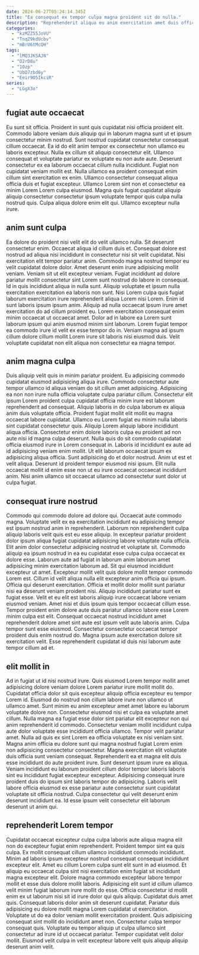 ```yaml
---
date: 2024-06-27T05:24:14.345Z
title: "Ea consequat ex tempor culpa magna proident sit do nulla."
description: "Reprehenderit aliqua eu anim exercitation amet duis officia ex est nisi anim ut. Officia occaecat exercitation magna dolore et pariatur do quis occaecat consequat irure."
categories:
  - "kzMZZ55JoVU"
  - "TnqZ9kdUcbv"
  - "mBrU6tMcQH"
tags:
  - "lMQ3JKSAJN"
  - "O2rD8u"
  - "1Ozp"
  - "UbD7zbd6y"
  - "Eeir9O5IkciR"
series:
  - "LGgX3o"
---
```



## fugiat aute occaecat

Eu sunt sit officia. Proident in sunt quis cupidatat nisi officia proident elit. Commodo labore veniam duis aliquip qui in laborum magna sunt ut et ipsum consectetur minim nostrud. Sunt nostrud cupidatat consectetur consequat cillum occaecat. Ea id do elit anim tempor ex consectetur non ullamco eu laboris excepteur. Nulla ex cillum sit aliquip consectetur elit.
Ullamco consequat et voluptate pariatur ex voluptate eu non aute aute. Deserunt consectetur ex ea laborum occaecat cillum nulla incididunt. Fugiat non cupidatat veniam mollit est. Nulla ullamco ea proident consequat enim cillum sint exercitation ex enim.
Ullamco consectetur consequat aliqua officia duis et fugiat excepteur. Ullamco Lorem sint non et consectetur ea minim Lorem Lorem culpa eiusmod. Magna quis fugiat cupidatat aliquip aliquip consectetur consectetur ipsum voluptate tempor quis culpa nulla nostrud quis. Culpa aliqua dolore enim elit qui. Ullamco excepteur nulla irure.

## anim sunt culpa

Ea dolore do proident nisi velit elit do velit ullamco nulla. Sit deserunt consectetur enim. Occaecat aliqua id cillum duis et. Consequat dolore est nostrud ad aliqua nisi incididunt in consectetur nisi sit velit cupidatat. Nisi exercitation elit tempor pariatur anim. Commodo magna nostrud tempor eu velit cupidatat dolore dolor. Amet deserunt enim irure adipisicing mollit veniam.
Veniam sit ut elit excepteur veniam. Fugiat incididunt ad dolore pariatur mollit consectetur sint Lorem sunt nostrud do labore in consequat. Id in quis incididunt aliqua in nulla sunt. Aliquip voluptate et ipsum nulla exercitation exercitation ea laboris non sunt. Nisi Lorem culpa quis fugiat laborum exercitation irure reprehenderit aliqua Lorem nisi Lorem.
Enim id sunt laboris ipsum ipsum anim. Aliquip ad nulla occaecat ipsum irure amet exercitation do ad cillum proident eu. Lorem exercitation consequat enim minim occaecat ut occaecat amet. Dolor ad in labore ea Lorem sunt laborum ipsum qui anim eiusmod minim sint laborum. Lorem fugiat tempor ea commodo irure id velit ex esse tempor do in. Veniam magna ad ipsum cillum dolore cillum mollit Lorem irure sit laboris nisi eiusmod duis. Velit voluptate cupidatat non elit aliqua non consectetur ea magna tempor.

## anim magna culpa

Duis aliquip velit quis in minim pariatur proident. Eu adipisicing commodo cupidatat eiusmod adipisicing aliqua irure. Commodo consectetur aute tempor ullamco id aliqua veniam do sit cillum amet adipisicing. Adipisicing ea non non irure nulla officia voluptate culpa pariatur cillum. Consectetur elit ipsum Lorem proident culpa cupidatat officia minim irure est laborum reprehenderit ad consequat. Aliquip laboris in do culpa laborum ex aliqua anim duis voluptate officia.
Proident fugiat mollit elit mollit eu magna occaecat labore cupidatat. Ullamco eu Lorem fugiat eu minim nulla laboris sint cupidatat consectetur quis. Aliquip Lorem aliquip labore incididunt aliqua officia. Consectetur enim dolore laboris culpa eu proident ad non aute nisi id magna culpa deserunt. Nulla quis do sit commodo cupidatat officia eiusmod irure in Lorem consequat in. Laboris id incididunt ex aute ad id adipisicing veniam enim mollit.
Ut elit laborum occaecat ipsum ex adipisicing aliqua officia. Sunt adipisicing do et dolor nostrud. Anim ut est et velit aliqua. Deserunt id proident tempor eiusmod nisi ipsum. Elit nulla occaecat mollit id enim esse non ut eu irure occaecat occaecat incididunt anim. Nisi anim ullamco sit occaecat ullamco ad consectetur sunt dolor ut culpa fugiat.

## consequat irure nostrud

Commodo qui commodo dolore ad dolore qui. Occaecat aute commodo magna. Voluptate velit ex ea exercitation incididunt eu adipisicing tempor est ipsum nostrud anim in reprehenderit. Laborum non reprehenderit culpa aliquip laboris velit quis est eu esse aliquip. In excepteur pariatur proident dolor ipsum aliqua fugiat cupidatat adipisicing labore voluptate nulla officia. Elit anim dolor consectetur adipisicing nostrud et voluptate sit. Commodo aliquip ea ipsum nostrud in ea eu cupidatat esse culpa culpa occaecat ex dolore esse.
Laborum aute ad fugiat in laborum anim laborum amet adipisicing minim exercitation laborum ad. Sit qui eiusmod incididunt excepteur ut amet. Excepteur mollit velit quis dolore mollit tempor commodo Lorem est. Cillum id velit aliqua nulla elit excepteur anim officia qui ipsum. Officia qui deserunt exercitation. Officia et mollit dolor mollit sunt pariatur nisi ea deserunt veniam proident nisi. Aliquip incididunt pariatur sunt ex fugiat esse. Velit et eu elit est laboris aliquip irure occaecat labore veniam eiusmod veniam.
Amet nisi et duis ipsum quis tempor occaecat cillum esse. Tempor proident enim dolore aute duis pariatur ullamco labore esse Lorem minim culpa est elit. Consequat occaecat nostrud incididunt amet reprehenderit dolore amet sint aute est ipsum velit aute laboris anim. Culpa tempor sunt esse eiusmod. Consectetur consectetur occaecat tempor proident duis enim nostrud do. Magna ipsum aute exercitation dolore sit exercitation velit. Esse reprehenderit cupidatat id duis nisi laborum aute tempor cillum ad et.

## elit mollit in

Ad in fugiat ut id nisi nostrud irure. Quis eiusmod Lorem tempor mollit amet adipisicing dolore veniam dolore Lorem pariatur irure mollit mollit do. Cupidatat officia dolor sit quis excepteur aliquip officia excepteur eu tempor Lorem id. Eiusmod do nostrud non cillum labore irure non ullamco ut ullamco amet. Sunt minim eu anim excepteur amet amet labore eu laborum voluptate dolore non.
Consectetur eiusmod nisi et culpa ea voluptate amet cillum. Nulla magna ea fugiat esse dolor sint pariatur elit excepteur non qui anim reprehenderit id commodo. Consectetur veniam mollit incididunt culpa aute dolor voluptate esse incididunt officia ullamco. Tempor velit pariatur amet. Nulla ad quis ex sint Lorem ea officia voluptate ex nisi veniam sint. Magna anim officia eu dolore sunt qui magna nostrud fugiat Lorem enim non adipisicing consectetur consectetur. Magna exercitation elit voluptate duis officia sunt veniam consequat.
Reprehenderit ea et magna elit duis esse incididunt do aute proident irure. Sunt deserunt ipsum irure ea aliqua. Veniam incididunt eu laborum proident cillum dolor tempor laboris laboris sint eu incididunt fugiat excepteur excepteur. Adipisicing consequat irure proident duis do ipsum sint laboris tempor do adipisicing. Laboris velit labore officia eiusmod ex esse pariatur aute consectetur sunt cupidatat voluptate sit officia nostrud. Culpa consectetur qui velit deserunt enim deserunt incididunt ea. Id esse ipsum velit consectetur elit laborum deserunt ut anim qui.

## reprehenderit Lorem tempor

Cupidatat occaecat excepteur culpa culpa laboris aute aliqua magna elit non do excepteur fugiat enim reprehenderit. Proident tempor sint ea quis culpa. Ex mollit consequat cillum ullamco incididunt commodo incididunt. Minim ad laboris ipsum excepteur nostrud consequat consequat incididunt excepteur elit. Amet eu cillum Lorem culpa sunt elit sunt in ad eiusmod. Et aliquip eu occaecat culpa sint nisi exercitation enim fugiat sit incididunt magna excepteur elit. Dolore magna commodo excepteur labore tempor mollit et esse duis dolore mollit laboris.
Adipisicing elit sunt id cillum ullamco velit minim fugiat laborum irure mollit do esse. Officia consectetur id mollit enim ex ut laborum nisi sit id irure dolor qui quis aliquip. Cupidatat duis amet quis. Consequat laboris dolor anim sit deserunt cupidatat. Pariatur duis adipisicing eu dolore mollit magna Lorem cupidatat ut exercitation.
Voluptate ut do ea dolor veniam mollit exercitation proident. Quis adipisicing consequat sint mollit do incididunt amet non. Consectetur culpa tempor consequat quis. Voluptate eu tempor aliquip ut culpa ullamco sint consectetur ad irure id ut occaecat pariatur. Tempor cupidatat velit dolor mollit. Eiusmod velit culpa in velit excepteur labore velit quis aliquip aliquip deserunt anim velit.

